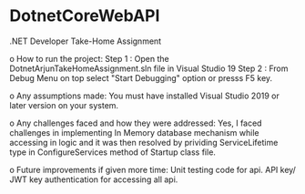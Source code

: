 # DotnetCoreWebAPI
.NET Developer Take-Home Assignment

o	How to run the project:
Step 1 : Open the DotnetArjunTakeHomeAssignment.sln file in Visual Studio 19
Step 2 : From Debug Menu on top select "Start Debugging" option or presss F5 key.

o	Any assumptions made:
You must have installed Visual Studio 2019 or later version on your system.

o	Any challenges faced and how they were addressed:
Yes, I faced challenges in implementing In Memory database mechanism while accessing in logic and it was then resolved by prividing ServiceLifetime type
in ConfigureServices method of Startup class file.

o	Future improvements if given more time:
Unit testing code for api.
API key/ JWT key authentication for accessing all api.


